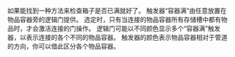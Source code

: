 <lore>
如果能找到一种方法来检查箱子是否已满就好了。
</lore>
<no_lore>
触发器“容器满”由任意放置在物品容器旁的逻辑门提供。
</no_lore>

<chapter name="条件"/>
选定时，只有当连接的物品容器所有存储槽中都有物品时，才会激活连接的门操作。

<chapter name="触发器方向"/>
逻辑门可能以不同颜色显示多个“容器满”触发器，以表示连接的各个不同的物品容器。
触发器的颜色表示物品容器相对于管道的方向，你可以借此区分各个物品容器。
